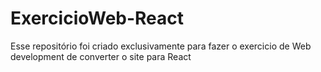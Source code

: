 # ExercicioWeb-React
Esse repositório foi criado exclusivamente para fazer o exercicio de Web development de converter o site para React
